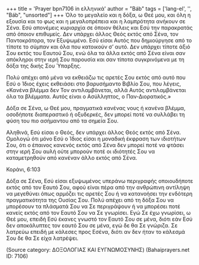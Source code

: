 +++
title = 'Prayer bpn7106 in ελληνικά'
author = "Báb"
tags = ['lang-el', '', "Báb", "unsorted"]
+++
Όλο το µεγαλείο και η δόξα, ω Θεέ µου, και όλη η εξουσία και το φως και η µεγαλοπρέπεια και η λαµπρότητα ανήκουν σε Σένα. Εσύ απονέµεις κυριαρχία σε όποιον θέλεις και Εσύ την παρακρατάς από όποιον επιθυµείς. ∆εν υπάρχει άλλος Θεός εκτός από Σένα, τον Παντοκράτορα, τον Εξυψωµένο. Εσύ είσαι Αυτός που δηµιούργησε από το τίποτε το σύµπαν και όλα που κατοικούν σ’ αυτό. ∆εν υπάρχει τίποτε άξιό Σου εκτός του Εαυτού Σου, ενώ όλα τα άλλα εκτός από Σένα είναι σαν απόκληροι στην ιερή Σου παρουσία και σαν τίποτα συγκρινόµενα µε τη δόξα της δικής Σου Ύπαρξης.

Πολύ απέχει από µένα να εκθειάζω τις αρετές Σου εκτός από αυτό που Εσύ ο Ίδιος έχεις εκθειάσει στο βαρυσήµαντο Βιβλίο Σου, που λέγεις, «Κανένα βλέµµα δεν Τον αντιλαµβάνεται, αλλά Αυτός αντιλαµβάνεται όλα τα βλέµµατα. Αυτός είναι ο Ασύλληπτος, ο Παν-∆ιορατικός.»

∆όξα σε Σένα, ω Θεέ µου, πραγµατικά κανένας νους ή κανένα βλέµµα, οσοδήποτε διαπεραστικό ή οξυδερκές, δεν µπορεί ποτέ να συλλάβει τη φύση του πιο ασήµαντου από τα σηµεία Σου.

Αληθινά, Εσύ είσαι ο Θεός, δεν υπάρχει άλλος Θεός εκτός από Σένα. Οµολογώ ότι µόνο Εσύ ο Ίδιος είσαι η µοναδική έκφραση των ιδιοτήτων Σου, ότι ο έπαινος κανενός εκτός από Σένα δεν µπορεί ποτέ να φτάσει στην ιερή Σου αυλή ούτε µπορούν ποτέ οι ιδιότητές Σου να καταµετρηθούν από κανέναν άλλο εκτός από Σένα.

Κοράνι, 6:103

∆όξα σε Σένα, Εσύ είσαι εξυψωµένος υπεράνω περιγραφής οποιουδήποτε εκτός από τον Εαυτό Σου, αφού είναι πέρα από την ανθρώπινη αντίληψη να µεγεθύνει όπως αρµόζει τις αρετές Σου ή να κατανοήσει την ενδότερη πραγµατικότητα της Ουσίας Σου. Πολύ απέχει από τη δόξα Σου να µπορέσουν τα πλάσµατά Σου να Σε περιγράψουν ή να µπορέσει ποτέ κανείς εκτός από τον Εαυτό Σου να Σε γνωρίσει. Εγώ Σε έχω γνωρίσει, ω Θεέ µου, επειδή Εσύ έκανες γνωστό τον Εαυτό Σου σε µένα, διότι εάν Εσύ δεν αποκάλυπτες τον εαυτό Σου σε µένα, εγώ δε θα Σε γνώριζα. Σε λατρεύω επειδή µε κάλεσες προς Εσένα, διότι αν δεν ήταν το κάλεσµά Σου δε θα Σε είχα λατρέψει.

(Source category: ∆ΟΞΟΛΟΓΙΑΣ ΚΑΙ ΕΥΓΝΩΜΟΣΥΝΗΣ)
(Bahaiprayers.net ID: 7106)

